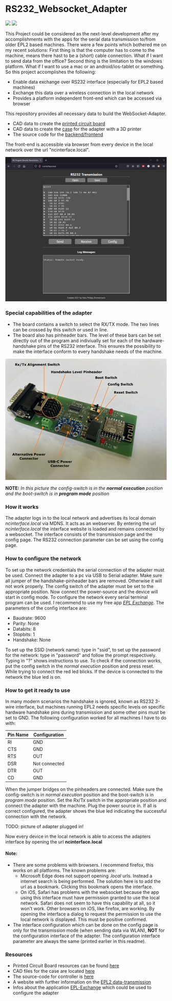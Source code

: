 # RS232_Websocket_Adapter
![](https://img.shields.io/github/license/LaRoomy/RS232_Websocket_Adapter)
![](https://img.shields.io/badge/Controller-ESP8266-9cf)

This Project could be considered as the next-level development after my accomplishments with the apps for the serial data transmission to/from older EPL2 based machines. There were a few points which bothered me on my recent solutions: First thing is that the computer has to come to the machine, means there hast to be a (short) cable connection. What if I want to send data from the office? Second thing is the limitation to the windows platform. What if I want to use a mac or an android/ios-tablet or something. So this project accomplishes the following:
- Enable data exchange over RS232 interface (especially for EPL2 based machines)
- Exchange this data over a wireless connection in the local network
- Provides a platform independent front-end which can be accessed via browser

This repository provides all necessary data to build the WebSocket-Adapter.
- CAD data to create the [printed circuit board](CAD/Board)
- CAD data to create the [case](CAD/Case) for the adapter with a 3D printer
- The source code for the [backend/frontend](RS232WebSocketAdapter)

The front-end is accessible via browser from every device in the local network over the url "ncinterface.local".

![front-end view](IMG/html_interface.png)

### Special capabilities of the adapter
- The board contains a switch to select the RX/TX mode. The two lines can be crossed by this switch or used in line.
- The board also has pinheader bars. The level of these bars can be set directly out of the program and indiviually set for each of the hardware-handshake pins of the RS232 interface. This ensures the possibility to make the interface conform to every handshake needs of the machine.

![board specifications](CAD/Board/board_inst.png)

**NOTE:** _In this picture the config-switch is in the **normal execution** position and the boot-switch is in **program mode** position_

### How it works

The adapter logs in to the local network and advertises its local domain *ncinterface.local* via MDNS. It acts as an webserver. By entering the url *ncinterface.local* the interface website is loaded and remains connected by a websocket. The interface consists of the transmission page and the config page. The RS232 connection parameter can be set using the config page.


### How to configure the network

To set up the network credentials the serial connection of the adapter must be used. Connect the adapter to a pc via USB to Serial adapter. Make sure all jumper of the handshake-pinheader bars are removed. Otherwise it will not work properly. The config switch of the adapter must be set to the appropriate position. Now connect the power-source and the device will start in config mode. To configure the network every serial terminal program can be used. I recommend to use my free app [*EPL Exchange*](https://epl-exchange.blogspot.com/). The parameters of the config interface are:
- Baudrate: 9600
- Parity: None
- Databits: 8
- Stopbits: 1
- Handshake: None

To set up the SSID (network name): type in "ssid", to set up the password for the network: type in "password" and follow the prompt respectively. Typing in "?" shows instructions to use. To check if the connection works, put the config switch in the *normal execution* position and press reset. While trying to connect the red led blicks. If the device is connected to the network the blue led is on.

### How to get it ready to use

In many modern scenarios the handshake is ignored, known as RS232 3-wire interface, but machines running EPL2 needs specific levels on specific hardware handshake pins during transmission and some other pins must be set to GND. The following configuration worked for all machines I have to do with:

| Pin Name | Configuration |
| -------- | ------------- |
| RI       | GND           |
| CTS      | GND           |
| RTS      | OUT           |
| DSR      | Not connected |
| DTR      | OUT           |
| CD       | GND           |

When the jumper bridges on the pinheaders are connected. Make sure the config-switch is in *normal execution* position and the boot-switch is in *program mode* position. Set the Rx/Tx switch in the appropriate position and connect the adapter with the machine. Plug the power source in. If all is correct configured, the adapter shows the blue led indicating the successful connection with the network.

TODO: picture of adapter plugged in!

Now every device in the local network is able to access the adapters interface by opening the url **ncinterface.local**

#### Note:
- There are some problems with browsers. I recommend firefox, this works on all platforms. The known problems are:
   - Microsoft Edge does not support opening *.local* urls. Instead a internet search is being performed. The solution here is to add the url as a bookmark. Clicking this bookmark opens the interface.
   - On iOS, Safari has problems with the websocket because the app using this interface must have permission granted to use the local network. Safari does not  seem to have this capability at all, so it won't work. Other browsers on iOS, like firefox, are working. By opening the interface a dialog to request the permission to use the local network is displayed. This must be positive confirmed.
- The interface configuration which can be done on the config page is only for the transmission mode (when sending data via WLAN), **NOT** for the configuration interface of the adapter. The configuration interface parameter are always the same (printed earlier in this readme).


### Resources
- Printed Circuit Board resources can be found [here](CAD/Board)
- CAD files for the case are located [here](CAD/Case)
- The source-code for controller is [here](RS232WebSocketAdapter)
- A website with further information on the [EPL2 data-transmission](https://epl2-datatransmission.blogspot.com/2020/08/epl2-datenubertragung.html)
- Infos about the application [EPL-Exchange](https://epl-exchange.blogspot.com/) which could be used to configure the adapter
